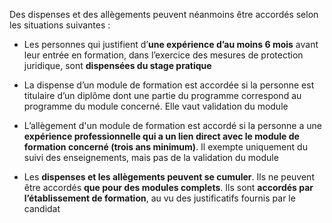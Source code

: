 Des dispenses et des allègements peuvent néanmoins être accordés selon les situations suivantes :

- Les personnes qui justifient d’**une expérience d’au moins 6 mois** avant leur entrée en formation, dans l’exercice des mesures de protection juridique, sont **dispensées du stage pratique**

- La dispense d’un module de formation est accordée si la personne est titulaire d’un diplôme dont une partie du programme correspond au programme du module concerné. Elle vaut validation du module

- L’allègement d'un module de formation est accordé si la personne a une **expérience professionnelle qui a un lien direct avec le module de formation concerné (trois ans minimum)**. Il exempte uniquement du suivi des enseignements, mais pas de la validation du module

- Les **dispenses et les allègements peuvent se cumuler**. Ils ne peuvent être accordés **que pour des modules complets**. Ils sont **accordés par l’établissement de formation**, au vu des justificatifs fournis par le candidat
